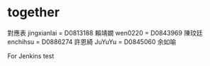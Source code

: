 # together
對應表
jingxianlai = D0813188 賴靖嫺
wen0220 = D0843969 陳玟廷
enchihsu = D0886274 許恩綺
JuYuYu = D0845060 余如喻

For Jenkins test
